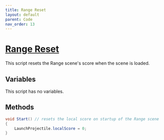 ```yaml
---
title: Range Reset
layout: default
parent: Code
nav_order: 13
---
```


# [Range Reset](https://github.com/joshberger5/Temptare/blob/second/Assets/RangeReset.cs)
This script resets the Range scene's score when the scene is loaded.

## Variables
This script has no variables.

## Methods
```csharp
void Start() // resets the local score on startup of the Range scene
{
    LaunchProjectile.localScore = 0;
}
```

